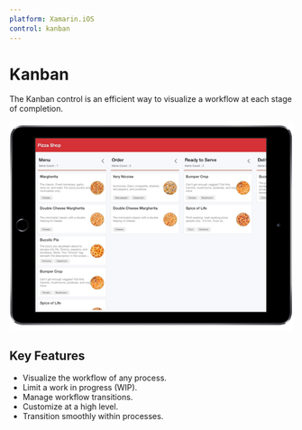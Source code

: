 ```yaml
---
platform: Xamarin.iOS
control: kanban
---
```


# Kanban

The Kanban control is an efficient way to visualize a workflow at each stage of completion.

![Spacing](kanban_images/kanban.png)

## Key Features
* Visualize the workflow of any process.
* Limit a work in progress (WIP).
* Manage workflow transitions.
* Customize at a high level.
* Transition smoothly within processes.
